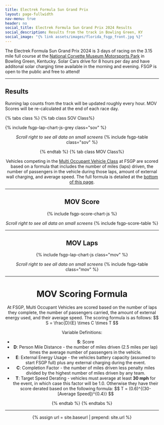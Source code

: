 ```yaml
---
title: Electrek Formula Sun Grand Prix
layout: page-fullwidth
nav-menu: true
header: no
social_title: Electrek Formula Sun Grand Prix 2024 Results
social_description: Results from the track in Bowling Green, KY
social_image: "{% link assets/images/florida_fsgp_front.jpg %}"
---
```



The Electrek Formula Sun Grand Prix 2024 is 3 days of racing on the 3.15 mile full course at the [National Corvette Museum Motorsports Park](https://www.motorsportspark.org/) in Bowling Green, Kentucky. Solar Cars drive for 8 hours per day and have additonal solar charging time available in the morning and evening. FSGP is open to the public and free to attend! 

-----
## Results

Running lap counts from the track will be updated roughly every hour. MOV Scores will be re-calculated at the end of each race day. 

{% tabs class %}
{% tab class SOV Class%}

{% include fsgp-lap-chart-js-grey class="sov" %}
<br>
<div style="margin:auto; text-align:center;"> <i> Scroll right to see all data on small screens </i>
{% include fsgp-table class="sov" %}



{% endtab %}
{% tab class MOV Class%}


Vehicles competing in the [Multi Occupant Vehicle Class](https://www.americansolarchallenge.org/the-competition/vehicle-classes/) at FSGP are scored based on a formula that includes the number of miles (laps) driven, the number of passengers in the vehicle during those laps, amount of external wall charging, and average speed. The full formula is detailed at the [bottom of this page](#mov-scoring-formula). 


-----
## MOV Score

{% include fsgp-score-chart-js %}

<div style="margin:auto; text-align:center;"> <i> Scroll right to see all data on small screens </i>
{% include fsgp-score-table %}
</div>

-----

## MOV Laps
{% include fsgp-lap-chart-js class="mov" %}
<br>
<div style="margin:auto; text-align:center;"> <i> Scroll right to see all data on small screens </i>
{% include fsgp-table class="mov" %}
</div>

-----

# MOV Scoring Formula

At FSGP, Multi Occupant Vehicles are scored based on the number of laps they complete, the number of passengers carried, the amount of external energy used, and their average speed. The scoring formula is as follows: \$$ S = \frac{D}{E} \times C \times T $$

Variable Definitions: 
- __S__: Score
- __D__: Person  Mile Distance - the number of miles driven (2.5 miles per lap) times the average number of passengers in the vehicle. 
- __E__: External Energy Usage - the vehicles battery capacity (assumed to start FSGP full) plus any external charging during the event. 
- __C__: Completion Factor - the number of miles driven less penalty miles divided by the highest number of miles driven by any team. 
- __T__: Target Speed Derating - vehicles must average at least <b>30 mph</b> for the event, in which case this factor will be 1.0. Otherwise they have their score derated based on the following formula: \$$ T = (0.6)^{(30-[Average Speed])^{0.4}} $$



{% endtab %}
{% endtabs %}

-----

{% assign url = site.baseurl | prepend: site.url %}
<link rel="stylesheet" href="{{ url }}/assets/css/tabs.css">
<script src="{{ url }}/assets/js/tabs.js"></script>
<script> jekyllTabs.init({
    activateTabFromUrl: true,
});
</script>
<script type="text/javascript" async
  src="https://cdnjs.cloudflare.com/ajax/libs/mathjax/2.7.1/MathJax.js?config=TeX-MML-AM_CHTML">
</script>




